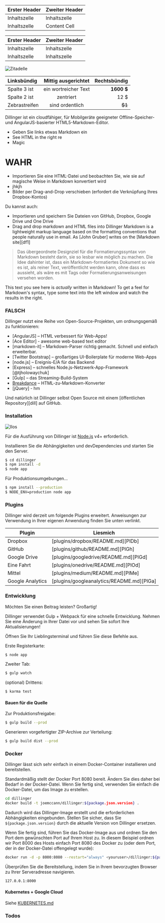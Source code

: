 Erster Header | Zweiter Header
--- | ---
Inhaltszelle | Inhaltszelle
Inhaltszelle | Content Cell

Erster Header | Zweiter Header
--- | ---
Inhaltszelle | Inhaltszelle
Inhaltszelle | Inhaltszelle

![Zitadelle](https://vignette.wikia.nocookie.net/masseffect/images/d/d7/MassEffect2Citadel.jpg/revision/latest?cb=20100721191415)

Linksbündig | Mittig ausgerichtet | Rechtsbündig
:-- | :-: | --:
Spalte 3 ist | ein wortreicher Text | **1600 $**
Spalte 2 ist | zentriert | 12 $
Zebrastreifen | sind ordentlich | ~~$1~~

Dillinger ist ein cloudfähiger, für Mobilgeräte geeigneter Offline-Speicher- und AngularJS-basierter HTML5-Markdown-Editor.

- Geben Sie links etwas Markdown ein
- See HTML in the right re
- Magic

# WAHR

- Importieren Sie eine HTML-Datei und beobachten Sie, wie sie auf magische Weise in Markdown konvertiert wird
- jhkjh
- Bilder per Drag-and-Drop verschieben (erfordert die Verknüpfung Ihres Dropbox-Kontos)

Du kannst auch:

- Importieren und speichern Sie Dateien von GitHub, Dropbox, Google Drive und One Drive
- Drag and drop markdown and HTML files into Dillinger Markdown is a lightweight markup language based on the formatting conventions that people naturally use in email.  As [John Gruber] writes on the [Markdown site][df1]

> Das übergeordnete Designziel für die Formatierungssyntax von Markdown besteht darin, sie so lesbar wie möglich zu machen. Die Idee dahinter ist, dass ein Markdown-formatiertes Dokument so wie es ist, als reiner Text, veröffentlicht werden kann, ohne dass es aussieht, als wäre es mit Tags oder Formatierungsanweisungen versehen worden.

This text you see here is *actually* written in Markdown! To get a feel for Markdown's syntax, type some text into the left window and watch the results in the right.

### FALSCH

Dillinger nutzt eine Reihe von Open-Source-Projekten, um ordnungsgemäß zu funktionieren:

- [AngularJS] – HTML verbessert für Web-Apps!
- [Ace Editor] - awesome web-based text editor
- [markdown-it] – Markdown-Parser richtig gemacht. Schnell und einfach erweiterbar.
- [Twitter Bootstrap] – großartiges UI-Boilerplate für moderne Web-Apps
- [node.js] – Ereignis-E/A für das Backend
- [Express] – schnelles Node.js-Netzwerk-App-Framework [@tjholowaychuk]
- [Gulp] – das Streaming-Build-System
- [Breakdance](https://breakdance.github.io/breakdance/) – HTML-zu-Markdown-Konverter
- [jQuery] - hm

Und natürlich ist Dillinger selbst Open Source mit einem [öffentlichen Repository][dill] auf GitHub.

### Installation

![Ilos](https://lh3.googleusercontent.com/proxy/DDV8a7sLIWurhJtW8Ego9bq-JlwpfFFoR0tkLJQKKYXEXoWHB6ZUP5jGKD2VcYt3z1QVsgcn6L3GoU1ns8m9fvi3U51GzddA70ZUMHgzHvjl4-i7YOJY9cShBPrfjUhMQhxaJ97WFBp612XmjMXVGypfGkiBarN4PWxhiHkiYYNW7HGbtTpOcyt9GQ4Q23C2noxLTWFXZMcQZhRpQA_qzu2n6_H6CPViBnhSHpEl4JZAPaGCSJqgZg)

Für die Ausführung von Dillinger ist [Node.js](https://nodejs.org/) v4+ erforderlich.

Installieren Sie die Abhängigkeiten und devDependencies und starten Sie den Server.

```sh
$ cd dillinger
$ npm install -d
$ node app
```

Für Produktionsumgebungen...

```sh
$ npm install --production
$ NODE_ENV=production node app
```

### Plugins

Dillinger wird derzeit um folgende Plugins erweitert. Anweisungen zur Verwendung in Ihrer eigenen Anwendung finden Sie unten verlinkt.

Plugin | Liesmich
--- | ---
Dropbox | [plugins/dropbox/README.md][PlDb]
GitHub | [plugins/github/README.md][PlGh]
Google Drive | [plugins/googledrive/README.md][PlGd]
Eine Fahrt | [plugins/onedrive/README.md][PlOd]
Mittel | [plugins/medium/README.md][PlMe]
Google Analytics | [plugins/googleanalytics/README.md][PlGa]

### Entwicklung

Möchten Sie einen Beitrag leisten? Großartig!

Dillinger verwendet Gulp + Webpack für eine schnelle Entwicklung. Nehmen Sie eine Änderung in Ihrer Datei vor und sehen Sie sofort Ihre Aktualisierungen!

Öffnen Sie Ihr Lieblingsterminal und führen Sie diese Befehle aus.

Erste Registerkarte:

```sh
$ node app
```

Zweiter Tab:

```sh
$ gulp watch
```

(optional) Drittens:

```sh
$ karma test
```

#### Bauen für die Quelle

Zur Produktionsfreigabe:

```sh
$ gulp build --prod
```

Generieren vorgefertigter ZIP-Archive zur Verteilung:

```sh
$ gulp build dist --prod
```

### Docker

Dillinger lässt sich sehr einfach in einem Docker-Container installieren und bereitstellen.

Standardmäßig stellt der Docker Port 8080 bereit. Ändern Sie dies daher bei Bedarf in der Docker-Datei. Wenn Sie fertig sind, verwenden Sie einfach die Docker-Datei, um das Image zu erstellen.

```sh
cd dillinger
docker build -t joemccann/dillinger:${package.json.version} .
```

Dadurch wird das Dillinger-Image erstellt und die erforderlichen Abhängigkeiten eingebunden. Stellen Sie sicher, dass Sie `${package.json.version}` durch die aktuelle Version von Dillinger ersetzen.

Wenn Sie fertig sind, führen Sie das Docker-Image aus und ordnen Sie den Port dem gewünschten Port auf Ihrem Host zu. In diesem Beispiel ordnen wir Port 8000 des Hosts einfach Port 8080 des Docker zu (oder dem Port, der in der Docker-Datei offengelegt wurde):

```sh
docker run -d -p 8000:8080 --restart="always" <youruser>/dillinger:${package.json.version}
```

Überprüfen Sie die Bereitstellung, indem Sie in Ihrem bevorzugten Browser zu Ihrer Serveradresse navigieren.

```sh
127.0.0.1:8000
```

#### Kubernetes + Google Cloud

Siehe [KUBERNETES.md](https://github.com/joemccann/dillinger/blob/master/KUBERNETES.md)

### Todos
